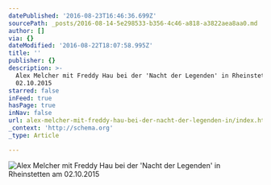 ```yaml
---
datePublished: '2016-08-23T16:46:36.699Z'
sourcePath: _posts/2016-08-14-5e298533-b356-4c46-a818-a3822aea8aa0.md
author: []
via: {}
dateModified: '2016-08-22T18:07:58.995Z'
title: ''
publisher: {}
description: >-
  Alex Melcher mit Freddy Hau bei der 'Nacht der Legenden' in Rheinstetten am
  02.10.2015
starred: false
inFeed: true
hasPage: true
inNav: false
url: alex-melcher-mit-freddy-hau-bei-der-nacht-der-legenden-in/index.html
_context: 'http://schema.org'
_type: Article

---
```

![Alex Melcher mit Freddy Hau bei der 'Nacht der Legenden' in Rheinstetten am 02.10.2015](https://s3-us-west-2.amazonaws.com/the-grid-img/p/fe5d40e80a717f65a538ad183485428c1accc658.png)